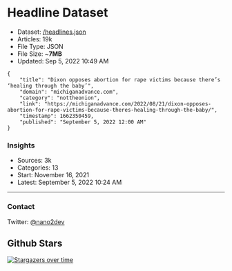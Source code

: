 # Headline Dataset

- Dataset: [/headlines.json](https://raw.githubusercontent.com/fwd/news/master/headlines.json) 
- Articles: 19k
- File Type: JSON
- File Size: ~**7MB**
- Updated: Sep 5, 2022 10:49 AM

```
{
    "title": "Dixon opposes abortion for rape victims because there’s ‘healing through the baby’",
    "domain": "michiganadvance.com",
    "category": "nottheonion",
    "link": "https://michiganadvance.com/2022/08/21/dixon-opposes-abortion-for-rape-victims-because-theres-healing-through-the-baby/",
    "timestamp": 1662350459,
    "published": "September 5, 2022 12:00 AM"
}
```

### Insights

- Sources: 3k
- Categories: 13
- Start: November 16, 2021
- Latest: September 5, 2022 10:24 AM

---

### Contact 

Twitter: [@nano2dev](https://twitter.com/nano2dev)

## Github Stars

[![Stargazers over time](https://starchart.cc/fwd/news.svg)](https://starchart.cc/fwd/news)
